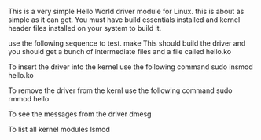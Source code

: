 This is a very simple Hello World driver module for Linux. this is about as simple as it can get. You must have build essentials installed and kernel header files installed on your system to build it.

use the following sequence to test.
make
    This should build the driver and you should get a bunch of intermediate files and a file called hello.ko

To insert the driver into the kernel use the following command
sudo insmod hello.ko

To remove the driver from the kernl use the following command
sudo rmmod hello

To see the messages from the driver
dmesg

To list all kernel modules 
lsmod
